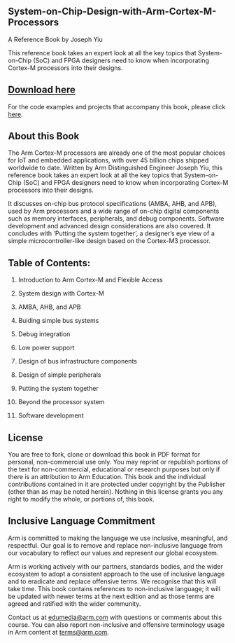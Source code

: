 ## System-on-Chip-Design-with-Arm-Cortex-M-Processors

A Reference Book by Joseph Yiu 

This reference book takes an expert look at all the key topics that System-on-Chip (SoC) and FPGA designers need to know when incorporating Cortex-M processors into their designs.

## [Download here](https://github.com/arm-university/System-on-Chip-Design-with-Arm-Cortex-M-Processors/blob/main/SoCDesign_referencebook.pdf)

For the code examples and projects that accompany this book, please click [here](https://github.com/arm-university/System-on-Chip-Design-with-Arm-Cortex-M-Processors/blob/main/soc_book_examples.zip).

## About this Book
The Arm Cortex-M processors are already one of the most popular choices for loT and embedded applications, with over 45 billion chips shipped worldwide to date. Written by Arm Distinguished Engineer Joseph Yiu, this reference book takes an expert look at all the key topics that System-on-Chip (SoC) and FPGA designers need to know when incorporating Cortex-M processors into their designs.

It discusses on-chip bus protocol specifications (AMBA, AHB, and APB), used by Arm processors and a wide range of on-chip digital components such as memory interfaces, peripherals, and debug components. Software development and advanced design considerations are also covered. It concludes with ‘Putting the system together’, a designer’s eye view of a simple microcontroller-like design based on the Cortex-M3 processor.

## Table of Contents:
1.	Introduction to Arm Cortex-M and Flexible Access

2.	System design with Cortex-M

3.	AMBA, AHB, and APB

4.	Buiding simple bus systems

5.	Debug integration

6.	Low power support

7.	Design of bus infrastructure components

8.	Design of simple peripherals

9.	Putting the system together

10. Beyond the processor system

11. Software development

## License
You are free to fork, clone or download this book in PDF format for personal, non-commercial use only. 
You may reprint or republish portions of the text for non-commercial, educational or research purposes but only if there is an attribution to Arm Education.
This book and the individual contributions contained in it are protected under copyright by the
Publisher (other than as may be noted herein). Nothing in this license grants you any right to modify the whole, or portions of, this book.

## Inclusive Language Commitment
Arm is committed to making the language we use inclusive, meaningful, and respectful. Our goal is to remove and replace non-inclusive language from our vocabulary to reflect our values and represent our global ecosystem.

Arm is working actively with our partners, standards bodies, and the wider ecosystem to adopt a consistent approach to the use of inclusive language and to eradicate and replace offensive terms. We recognise that this will take time. This book contains references to non-inclusive language; it will be updated with newer terms at the next edition and as those terms are agreed and ratified with the wider community.

Contact us at edumedia@arm.com with questions or comments about this course. You can also report non-inclusive and offensive terminology usage in Arm content at terms@arm.com.
